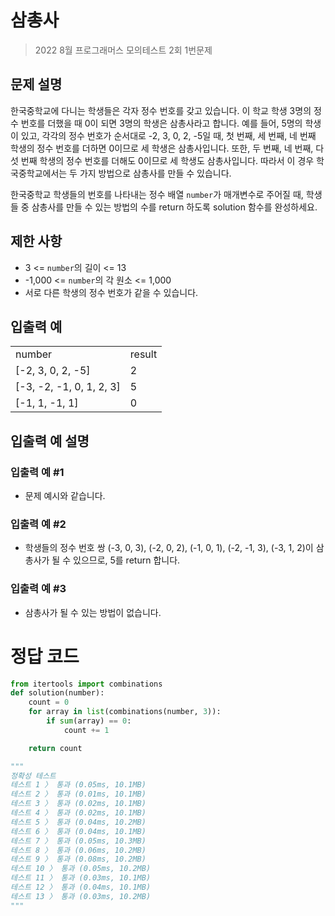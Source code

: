 # 삼총사

> 2022 8월 프로그래머스 모의테스트 2회 1번문제

## 문제 설명

한국중학교에 다니는 학생들은 각자 정수 번호를 갖고 있습니다. 이 학교 학생 3명의 정수 번호를 더했을 때 0이 되면 3명의 학생은 삼총사라고 합니다. 예를 들어, 5명의 학생이 있고, 각각의 정수 번호가 순서대로 -2, 3, 0, 2, -5일 때, 첫 번째, 세 번째, 네 번째 학생의 정수 번호를 더하면 0이므로 세 학생은 삼총사입니다. 또한, 두 번째, 네 번째, 다섯 번째 학생의 정수 번호를 더해도 0이므로 세 학생도 삼총사입니다. 따라서 이 경우 학국중학교에서는 두 가지 방법으로 삼총사를 만들 수 있습니다.

한국중학교 학생들의 번호를 나타내는 정수 배열 `number`가 매개변수로 주어질 때, 학생들 중 삼총사를 만들 수 있는 방법의 수를 return 하도록 solution 함수를 완성하세요.

## 제한 사항

- 3 <= `number`의 길이 <= 13
- -1,000 <= `number`의 각 원소 <= 1,000
- 서로 다른 학생의 정수 번호가 같을 수 있습니다.

## 입출력 예

<table>
  <tr>
    <td>number</td>
    <td>result</td>
  </tr>
  <tr>
    <td>[-2, 3, 0, 2, -5]</td>
    <td>2</td>
  </tr>
  <tr>
    <td>[-3, -2, -1, 0, 1, 2, 3]</td>
    <td>5</td>
  </tr>
  <tr>
    <td>[-1, 1, -1, 1]</td>
    <td>0</td>
  </tr>
</table>

## 입출력 예 설명

### 입출력 예 #1

- 문제 예시와 같습니다.

### 입출력 예 #2

- 학생들의 정수 번호 쌍 (-3, 0, 3), (-2, 0, 2), (-1, 0, 1), (-2, -1, 3), (-3, 1, 2)이 삼총사가 될 수 있으므로, 5를 return 합니다.

### 입출력 예 #3

- 삼총사가 될 수 있는 방법이 없습니다.

# 정답 코드

```python
from itertools import combinations
def solution(number):
    count = 0
    for array in list(combinations(number, 3)):
        if sum(array) == 0:
            count += 1

    return count

"""
정확성 테스트
테스트 1 〉 통과 (0.05ms, 10.1MB)
테스트 2 〉 통과 (0.01ms, 10.1MB)
테스트 3 〉 통과 (0.02ms, 10.1MB)
테스트 4 〉 통과 (0.02ms, 10.1MB)
테스트 5 〉 통과 (0.04ms, 10.2MB)
테스트 6 〉 통과 (0.04ms, 10.1MB)
테스트 7 〉 통과 (0.05ms, 10.3MB)
테스트 8 〉 통과 (0.06ms, 10.2MB)
테스트 9 〉 통과 (0.08ms, 10.2MB)
테스트 10 〉 통과 (0.05ms, 10.2MB)
테스트 11 〉 통과 (0.03ms, 10.1MB)
테스트 12 〉 통과 (0.04ms, 10.1MB)
테스트 13 〉 통과 (0.03ms, 10.2MB)
"""
```
